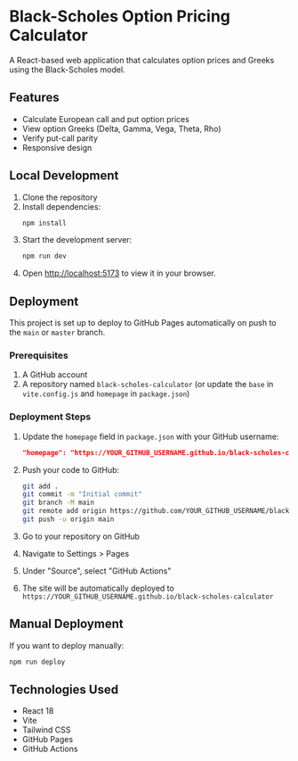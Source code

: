 # Black-Scholes Option Pricing Calculator

A React-based web application that calculates option prices and Greeks using the Black-Scholes model.

## Features

- Calculate European call and put option prices
- View option Greeks (Delta, Gamma, Vega, Theta, Rho)
- Verify put-call parity
- Responsive design

## Local Development

1. Clone the repository
2. Install dependencies:
   ```bash
   npm install
   ```
3. Start the development server:
   ```bash
   npm run dev
   ```
4. Open [http://localhost:5173](http://localhost:5173) to view it in your browser.

## Deployment

This project is set up to deploy to GitHub Pages automatically on push to the `main` or `master` branch.

### Prerequisites

1. A GitHub account
2. A repository named `black-scholes-calculator` (or update the `base` in `vite.config.js` and `homepage` in `package.json`)

### Deployment Steps

1. Update the `homepage` field in `package.json` with your GitHub username:
   ```json
   "homepage": "https://YOUR_GITHUB_USERNAME.github.io/black-scholes-calculator"
   ```

2. Push your code to GitHub:
   ```bash
   git add .
   git commit -m "Initial commit"
   git branch -M main
   git remote add origin https://github.com/YOUR_GITHUB_USERNAME/black-scholes-calculator.git
   git push -u origin main
   ```

3. Go to your repository on GitHub
4. Navigate to Settings > Pages
5. Under "Source", select "GitHub Actions"
6. The site will be automatically deployed to `https://YOUR_GITHUB_USERNAME.github.io/black-scholes-calculator`

## Manual Deployment

If you want to deploy manually:

```bash
npm run deploy
```

## Technologies Used

- React 18
- Vite
- Tailwind CSS
- GitHub Pages
- GitHub Actions
